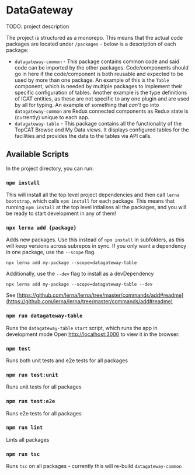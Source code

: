 # DataGateway

TODO: project description

The project is structured as a monorepo. This means that the actual code packages are located under `/packages` - below is a description of each package:

- `datagateway-common` - This package contains common code and said code can be imported by the other packages. Code/components should go in here if
  the code/component is both reusable and expected to be used by more than one package. An example of this is the `Table` component, which is needed by
  multiple packages to implement their specific configuration of tables. Another example is the type definitions of ICAT entities, as these are not
  specific to any one plugin and are used by all for typing. An example of something that _can't_ go into `datagateway-common` are Redux connected
  components as Redux state is (currently) unique to each app.
- `datagateway-table` - This package contains all the functionality of the TopCAT Browse and My Data views. It displays configured tables for the facilities
  and provides the data to the tables via API calls.

## Available Scripts

In the project directory, you can run:

### `npm install`

This will install all the top level project dependencies and then call `lerna bootstrap`,
which calls `npm install` for each package. This means that running `npm install` at the top
level intialises all the packages, and you will be ready to start development in any of them!

### `npx lerna add {package}`

Adds new packages. Use this instead of `npm install` in subfolders, as this will keep versions across
subrepos in sync. If you only want a dependency in one package, use the `--scope` flag.

```
npx lerna add my-package --scope=datagateway-table
```

Additionally, use the `--dev` flag to install as a devDependency

```
npx lerna add my-package --scope=datagateway-table --dev
```

See [https://github.com/lerna/lerna/tree/master/commands/add#readme](https://github.com/lerna/lerna/tree/master/commands/add#readme)

### `npm run datagateway-table`

Runs the `datagateway-table` `start` script, which runs the app in development mode
Open [http://localhost:3000](http://localhost:3000) to view it in the browser.

### `npm test`

Runs both unit tests and e2e tests for all packages

### `npm run test:unit`

Runs unit tests for all packages

### `npm run test:e2e`

Runs e2e tests for all packages

### `npm run lint`

Lints all packages

### `npm run tsc`

Runs `tsc` on all packages - currently this will re-build `datagateway-common`
